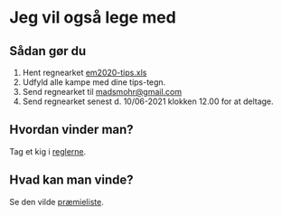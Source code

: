 # Jeg vil også lege med

## Sådan gør du
1. Hent regnearket [em2020-tips.xls](../../resources/em2020/em2020-tips.xls)
2. Udfyld alle kampe med dine tips-tegn.
3. Send regnearket til <madsmohr@gmail.com>
4. Send regnearket senest d. 10/06-2021 klokken 12.00 for at deltage.

## Hvordan vinder man?
Tag et kig i [reglerne](../../reglerne.md).

## Hvad kan man vinde?
Se den vilde [præmieliste](../../praemier.md).